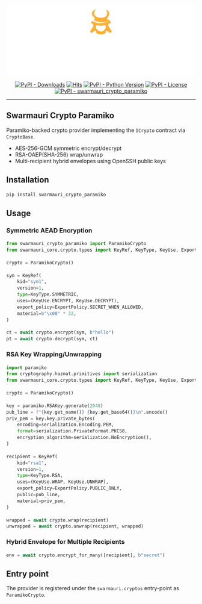 <!-- Dark OS/GitHub theme → show LIGHT PNG; Light → show DARK PNG -->
<picture>
  <source media="(prefers-color-scheme: dark)"  srcset="../../../assets/swarmauri_brand_frag_light.png">
  <source media="(prefers-color-scheme: light)" srcset="../../../assets/swarmauri_brand_frag_dark.png">
  <!-- Fallback below (see #2) -->
  <img alt="Project logo" src="../../../assets/swarmauri_brand_frag_dark.png" width="640">
</picture>


<p align="center">
    <a href="https://pypi.org/project/swarmauri_crypto_paramiko/">
        <img src="https://img.shields.io/pypi/dm/swarmauri_crypto_paramiko" alt="PyPI - Downloads"/></a>
    <a href="https://hits.sh/github.com/swarmauri/swarmauri-sdk/tree/master/pkgs/standards/swarmauri_crypto_paramiko/">
        <img alt="Hits" src="https://hits.sh/github.com/swarmauri/swarmauri-sdk/tree/master/pkgs/standards/swarmauri_crypto_paramiko.svg"/></a>
    <a href="https://pypi.org/project/swarmauri_crypto_paramiko/">
        <img src="https://img.shields.io/pypi/pyversions/swarmauri_crypto_paramiko" alt="PyPI - Python Version"/></a>
    <a href="https://pypi.org/project/swarmauri_crypto_paramiko/">
        <img src="https://img.shields.io/pypi/l/swarmauri_crypto_paramiko" alt="PyPI - License"/></a>
    <a href="https://pypi.org/project/swarmauri_crypto_paramiko/">
        <img src="https://img.shields.io/pypi/v/swarmauri_crypto_paramiko?label=swarmauri_crypto_paramiko&color=green" alt="PyPI - swarmauri_crypto_paramiko"/></a>
</p>

---

## Swarmauri Crypto Paramiko

Paramiko-backed crypto provider implementing the `ICrypto` contract via `CryptoBase`.

- AES-256-GCM symmetric encrypt/decrypt
- RSA-OAEP(SHA-256) wrap/unwrap
- Multi-recipient hybrid envelopes using OpenSSH public keys

## Installation

```bash
pip install swarmauri_crypto_paramiko
```

## Usage

### Symmetric AEAD Encryption

```python
from swarmauri_crypto_paramiko import ParamikoCrypto
from swarmauri_core.crypto.types import KeyRef, KeyType, KeyUse, ExportPolicy

crypto = ParamikoCrypto()

sym = KeyRef(
    kid="sym1",
    version=1,
    type=KeyType.SYMMETRIC,
    uses=(KeyUse.ENCRYPT, KeyUse.DECRYPT),
    export_policy=ExportPolicy.SECRET_WHEN_ALLOWED,
    material=b"\x00" * 32,
)

ct = await crypto.encrypt(sym, b"hello")
pt = await crypto.decrypt(sym, ct)
```

### RSA Key Wrapping/Unwrapping

```python
import paramiko
from cryptography.hazmat.primitives import serialization
from swarmauri_core.crypto.types import KeyRef, KeyType, KeyUse, ExportPolicy

crypto = ParamikoCrypto()

key = paramiko.RSAKey.generate(2048)
pub_line = f"{key.get_name()} {key.get_base64()}\n".encode()
priv_pem = key.key.private_bytes(
    encoding=serialization.Encoding.PEM,
    format=serialization.PrivateFormat.PKCS8,
    encryption_algorithm=serialization.NoEncryption(),
)

recipient = KeyRef(
    kid="rsa1",
    version=1,
    type=KeyType.RSA,
    uses=(KeyUse.WRAP, KeyUse.UNWRAP),
    export_policy=ExportPolicy.PUBLIC_ONLY,
    public=pub_line,
    material=priv_pem,
)

wrapped = await crypto.wrap(recipient)
unwrapped = await crypto.unwrap(recipient, wrapped)
```

### Hybrid Envelope for Multiple Recipients

```python
env = await crypto.encrypt_for_many([recipient], b"secret")
```

## Entry point

The provider is registered under the `swarmauri.cryptos` entry-point as `ParamikoCrypto`.
